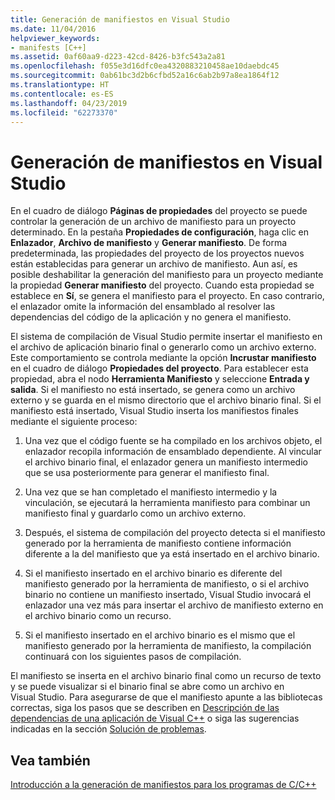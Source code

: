 ```yaml
---
title: Generación de manifiestos en Visual Studio
ms.date: 11/04/2016
helpviewer_keywords:
- manifests [C++]
ms.assetid: 0af60aa9-d223-42cd-8426-b3fc543a2a81
ms.openlocfilehash: f055e3d16dfc0ea4320883210458ae10daebdc45
ms.sourcegitcommit: 0ab61bc3d2b6cfbd52a16c6ab2b97a8ea1864f12
ms.translationtype: HT
ms.contentlocale: es-ES
ms.lasthandoff: 04/23/2019
ms.locfileid: "62273370"
---
```

# <a name="manifest-generation-in-visual-studio"></a>Generación de manifiestos en Visual Studio

En el cuadro de diálogo **Páginas de propiedades** del proyecto se puede controlar la generación de un archivo de manifiesto para un proyecto determinado. En la pestaña **Propiedades de configuración**, haga clic en **Enlazador**, **Archivo de manifiesto** y **Generar manifiesto**. De forma predeterminada, las propiedades del proyecto de los proyectos nuevos están establecidas para generar un archivo de manifiesto. Aun así, es posible deshabilitar la generación del manifiesto para un proyecto mediante la propiedad **Generar manifiesto** del proyecto. Cuando esta propiedad se establece en **Sí**, se genera el manifiesto para el proyecto. En caso contrario, el enlazador omite la información del ensamblado al resolver las dependencias del código de la aplicación y no genera el manifiesto.

El sistema de compilación de Visual Studio permite insertar el manifiesto en el archivo de aplicación binario final o generarlo como un archivo externo. Este comportamiento se controla mediante la opción **Incrustar manifiesto** en el cuadro de diálogo **Propiedades del proyecto**. Para establecer esta propiedad, abra el nodo **Herramienta Manifiesto** y seleccione **Entrada y salida**. Si el manifiesto no está insertado, se genera como un archivo externo y se guarda en el mismo directorio que el archivo binario final. Si el manifiesto está insertado, Visual Studio inserta los manifiestos finales mediante el siguiente proceso:

1. Una vez que el código fuente se ha compilado en los archivos objeto, el enlazador recopila información de ensamblado dependiente. Al vincular el archivo binario final, el enlazador genera un manifiesto intermedio que se usa posteriormente para generar el manifiesto final.

1. Una vez que se han completado el manifiesto intermedio y la vinculación, se ejecutará la herramienta manifiesto para combinar un manifiesto final y guardarlo como un archivo externo.

1. Después, el sistema de compilación del proyecto detecta si el manifiesto generado por la herramienta de manifiesto contiene información diferente a la del manifiesto que ya está insertado en el archivo binario.

1. Si el manifiesto insertado en el archivo binario es diferente del manifiesto generado por la herramienta de manifiesto, o si el archivo binario no contiene un manifiesto insertado, Visual Studio invocará el enlazador una vez más para insertar el archivo de manifiesto externo en el archivo binario como un recurso.

1. Si el manifiesto insertado en el archivo binario es el mismo que el manifiesto generado por la herramienta de manifiesto, la compilación continuará con los siguientes pasos de compilación.

El manifiesto se inserta en el archivo binario final como un recurso de texto y se puede visualizar si el binario final se abre como un archivo en Visual Studio. Para asegurarse de que el manifiesto apunte a las bibliotecas correctas, siga los pasos que se describen en [Descripción de las dependencias de una aplicación de Visual C++](../windows/understanding-the-dependencies-of-a-visual-cpp-application.md) o siga las sugerencias indicadas en la sección [Solución de problemas](troubleshooting-c-cpp-isolated-applications-and-side-by-side-assemblies.md).

## <a name="see-also"></a>Vea también

[Introducción a la generación de manifiestos para los programas de C/C++](understanding-manifest-generation-for-c-cpp-programs.md)
